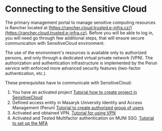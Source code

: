 # Connecting to the Sensitive Cloud

The primary management portal to manage sensitive computing resources is Rancher located at [https://rancher.cloud.trusted.e-infra.cz/](https://rancher.cloud.trusted.e-infra.cz). Before you will be able to log in, you will need go through few additional steps, that will ensure secure communication with SensitiveCloud environment.

The use of the environment's resources is available only to authorized persons, and only through a dedicated virtual private network (VPN). The authorization and authentication infrastructure is implemented by the Perun service with enforced more advanced security features (two-factor authentication, etc.). 

These prerequisites have to communicate with SensitiveCloud:

1.	You have an activated project [Tutorial how to create project in SensitiveCloud](./new-project.md)
2.	Defined access entity in Masaryk University Identity and Access Management (Perun) [Tutorial to create authorized group of users](https://it.muni.cz/sluzby/sprava-skupin-a-pristupu/navody/jak-vytvorit-skupiny)
3.	Activated and obtained VPN. [Tutorial for using VPN](/managed-services/network/secure-vpn)
4.	Activated and Tested Multifactor authentication on MUNI SSO. [Tutorial to set up the MFA](https://it.muni.cz/en/services/jednotne-prihlaseni-na-muni/navody/how-to-set-up-multi-factor-authentication)
